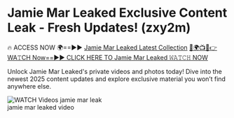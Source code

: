 # Jamie Mar Leaked Exclusive Content Leak - Fresh Updates! (zxy2m)

🔥 ACCESS NOW 🌍==►► <a href="https://tinyurl.com/3fjeunct" rel="nofollow">Jamie Mar Leaked Latest Collection</a></h3>
[🔴🌍📺📱👉WA𝚃CH Now==►► CLICK HERE TO Jamie Mar Leaked 𝚆𝙰𝚃𝙲𝙷 NOW](https://tinyurl.com/3fjeunct)

Unlock Jamie Mar Leaked's private videos and photos today! Dive into the newest 2025 content updates and explore exclusive material you won’t find anywhere else.


<a href="https://tinyurl.com/3fjeunct" rel="nofollow" data-target="animated-image.originalLink"><img src="https://camo.githubusercontent.com/8a4f000d20f83aca3bf7ec5f350d767afa0574a8a352519fd8cfa583a6f93a33/68747470733a2f2f692e696d6775722e636f6d2f644a486b345a712e676966" alt="WATCH Videos" data-canonical-src="https://i.imgur.com/dJHk4Zq.gif" style="max-width: 100%; display: inline-block;" data-target="animated-image.originalImage"></a>
jamie mar leak<br>
jamie mar leaked video
